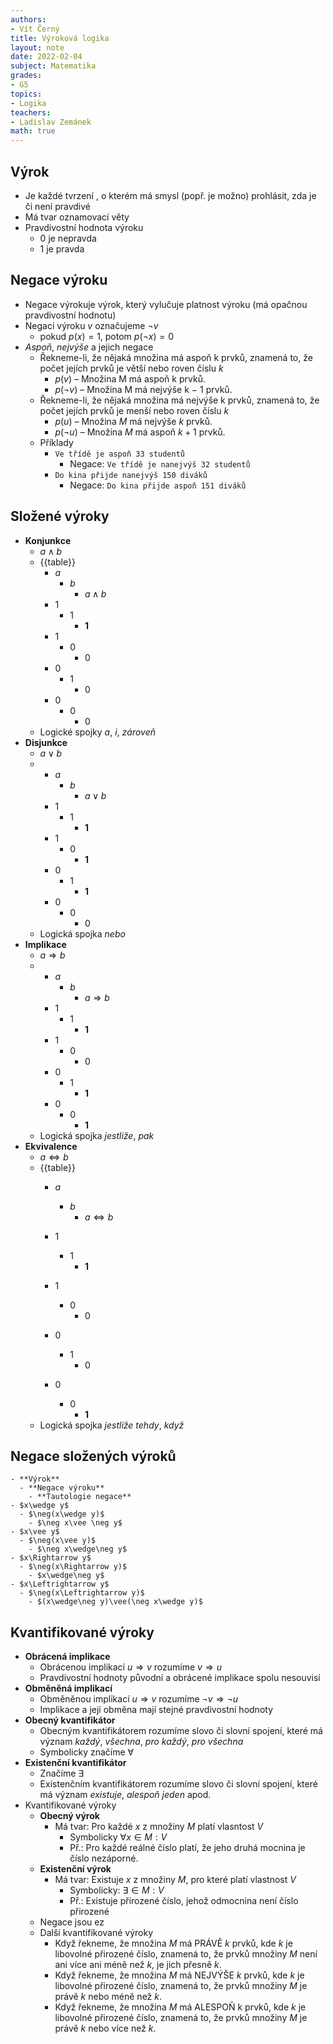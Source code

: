 ```yaml
---
authors:
- Vít Černý
title: Výroková logika
layout: note
date: 2022-02-04
subject: Matematika
grades:
- G5
topics:
- Logika
teachers:
- Ladislav Zemánek
math: true
---
```





## Výrok  
  - Je každé tvrzení , o kterém má smysl (popř. je možno) prohlásit, zda je či není pravdivé  
  - Má tvar oznamovací věty  
  - Pravdivostní hodnota výroku  
    - $0$ je nepravda  
    - $1$ je pravda  

## Negace výroku  
  - Negace výrokuje výrok, který vylučuje platnost výroku (má opačnou pravdivostní hodnotu)  
  - Negaci výroku $v$ označujeme $\neg v$  
    - pokud $p(x) = 1$, potom $p(\neg x) = 0$  
  - _Aspoň_, _nejvýše_ a jejich negace  
    - Řekneme-li, že nějaká množina má aspoň k prvků, znamená to, že počet jejích prvků je větší nebo roven číslu $k$  
      - $p(v)$ – Množina M má aspoň k prvků.  
      - $p(\neg v)$ – Množina M má nejvýše k − 1 prvků.  
    - Řekneme-li, že nějaká množina má nejvýše k prvků, znamená to, že počet jejích prvků je menší nebo roven číslu $k$  
      - $p(u)$ – Množina $M$ má nejvýše $k$ prvků.  
      - $p(\neg u)$ – Množina $M$ má aspoň $k + 1$ prvků.  
    - Příklady  
      - `Ve třídě je aspoň 33 studentů`  
        - Negace: `Ve třídě je nanejvýš 32 studentů`  
      - `Do kina přijde nanejvýš 150 diváků`  
        - Negace: `Do kina přijde aspoň 151 diváků`  

## Složené výroky  
  - **Konjunkce**  
    - $a \wedge b$  
    - {{table}}  
      - $a$  
        - $b$  
          - $a \wedge b$  
      - 1  
        - 1  
          - **1**  
      - 1  
        - 0  
          - 0  
      - 0  
        - 1  
          - 0  
      - 0  
        - 0  
          - 0  
    - Logické spojky _a_, _i_, _zároveň_  
  - **Disjunkce**  
    - $a \vee b$  
    -   
      - $a$  
        - $b$  
          - $a \vee b$  
      - 1  
        - 1  
          - **1**  
      - 1  
        - 0  
          - **1**  
      - 0  
        - 1  
          - **1**  
      - 0  
        - 0  
          - 0  
    - Logická spojka _nebo_  
  - **Implikace**  
    - $a \Rightarrow b$  
    -   
      - $a$  
        - $b$  
          - $a \Rightarrow b$  
      - 1  
        - 1  
          - **1**  
      - 1  
        - 0  
          - 0  
      - 0  
        - 1  
          - **1**  
      - 0  
        - 0  
          - **1**  
    - Logická spojka _jestliže_, _pak_  
  - **Ekvivalence**  
    - $a \Leftrightarrow b$  
    - {{table}}  
      - $a$  
        - $b$  
          - $a \Leftrightarrow b$  
      - 1  
        - 1  
          - **1**  
      - 1  
        - 0  
          - 0  
      - 0  

        - 1  
          - 0  
      - 0  
        - 0  
          - **1**  
    - Logická spojka _jestliže tehdy_, _když_  

## Negace složených výroků
    - **Výrok**  
      - **Negace výroku**  
        - **Tautologie negace**  
    - $x\wedge y$  
      - $\neg(x\wedge y)$  
        - $\neg x\vee \neg y$  
    - $x\vee y$  
      - $\neg(x\vee y)$  
        - $\neg x\wedge\neg y$  
    - $x\Rightarrow y$  
      - $\neg(x\Rightarrow y)$  
        - $x\wedge\neg y$  
    - $x\Leftrightarrow y$  
      - $\neg(x\Leftrightarrow y)$  
        - $(x\wedge\neg y)\vee(\neg x\wedge y)$  

## Kvantifikované výroky  
  - **Obrácená implikace**  
    - Obrácenou implikací $u \Rightarrow v$ rozumíme $v \Rightarrow u$  
    - Pravdivostní hodnoty původní a obrácené implikace spolu nesouvisí  
  - **Obměněná implikací**  
    - Obměněnou implikací $u \Rightarrow v$ rozumíme $\neg v \Rightarrow \neg u$  
    - Implikace a její obměna mají stejné pravdivostní hodnoty  
  - **Obecný kvantifikátor**  
    - Obecným kvantifikátorem rozumíme slovo či slovní spojení, které má význam _každý_, _všechna_, _pro každý_, _pro všechna_  
    - Symbolicky značíme $\forall$  
  - **Existenční kvantifikátor**  
    - Značíme $\exists$  
    - Existenčním kvantifikátorem rozumíme slovo či slovní spojení, které má význam _existuje_, _alespoň jeden_ apod.  
  - Kvantifikované výroky  
    - **Obecný výrok**  
      - Má tvar: Pro každé _x_ z množiny _M_ platí vlasntost _V_  
        - Symbolicky $\forall x \in M:V$  
        - Př.: Pro každé reálné číslo platí, že jeho druhá mocnina je číslo nezáporné.  
    - **Existenční výrok**  
      - Má tvar: Existuje _x_ z množiny _M_, pro které platí vlastnost _V_  
        - Symbolicky: $\exists \in M:V$  
        - Př.: Existuje přirozené číslo, jehož odmocnina není číslo přirozené  
    - Negace jsou ez  
    - Další kvantifikované výroky  
      - Když řekneme, že množina _M_ má PRÁVĚ _k_ prvků, kde _k_ je libovolné přirozené číslo, znamená to, že prvků množiny _M_ není ani více ani méně než _k_, je jich přesně _k_.  
      - Když řekneme, že množina _M_ má NEJVÝŠE _k_ prvků, kde _k_ je libovolné přirozené číslo, znamená to, že prvků množiny _M_ je právě _k_ nebo méně než _k_.  
      - Když řekneme, že množina _M_ má ALESPOŇ k prvků, kde _k_ je libovolné přirozené číslo, znamená to, že prvků množiny _M_ je právě _k_ nebo více než _k_.  
